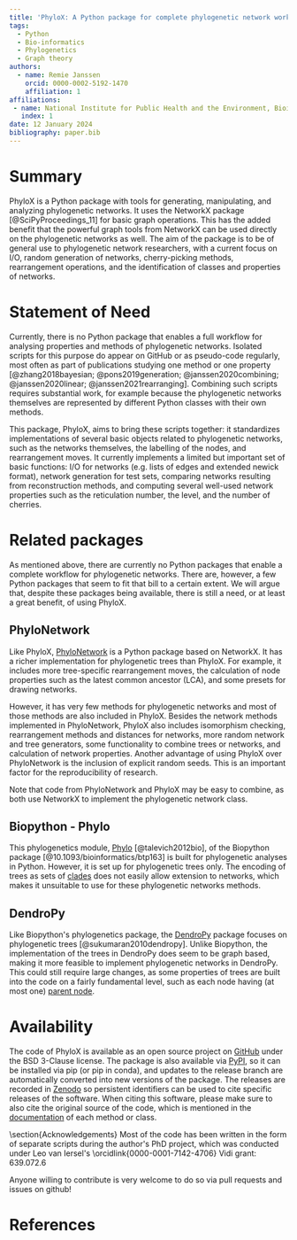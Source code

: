 ```yaml
---
title: 'PhyloX: A Python package for complete phylogenetic network workflows'
tags:
  - Python
  - Bio-informatics
  - Phylogenetics
  - Graph theory
authors:
  - name: Remie Janssen
    orcid: 0000-0002-5192-1470
    affiliation: 1 
affiliations:
 - name: National Institute for Public Health and the Environment, Bioinformatics and Computing group, Bilthoven, The Netherlands
   index: 1
date: 12 January 2024
bibliography: paper.bib
---
```


# Summary

PhyloX is a Python package with tools for generating, manipulating, and analyzing phylogenetic networks. It uses the NetworkX package [@SciPyProceedings_11] for basic graph operations. This has the added benefit that the powerful graph tools from NetworkX can be used directly on the phylogenetic networks as well. The aim of the package is to be of general use to phylogenetic network researchers, with a current focus on I/O, random generation of networks, cherry-picking methods, rearrangement operations, and the identification of classes and properties of networks.

# Statement of Need
Currently, there is no Python package that enables a full workflow for analysing properties and methods of phylogenetic networks. Isolated scripts for this purpose do appear on GitHub or as pseudo-code regularly, most often as part of publications studying one method or one property [@zhang2018bayesian; @pons2019generation; @janssen2020combining; @janssen2020linear; @janssen2021rearranging]. Combining such scripts requires substantial work, for example because the phylogenetic networks themselves are represented by different Python classes with their own methods.

This package, PhyloX, aims to bring these scripts together: it standardizes implementations of several basic objects related to phylogenetic networks, such as the networks themselves, the labelling of the nodes, and rearrangement moves. It currently implements a limited but important set of basic functions: I/O for networks (e.g. lists of edges and extended newick format), network generation for test sets, comparing networks resulting from reconstruction methods, and computing several well-used network properties such as the reticulation number, the level, and the number of cherries.

# Related packages
As mentioned above, there are currently no Python packages that enable a complete workflow for phylogenetic networks. There are, however, a few Python packages that seem to fit that bill to a certain extent. We will argue that, despite these packages being available, there is still a need, or at least a great benefit, of using PhyloX.

## PhyloNetwork
Like PhyloX, [PhyloNetwork](https://github.com/bielcardona/PhyloNetwork) is a Python package based on NetworkX. It has a richer implementation for phylogenetic trees than PhyloX. For example, it includes more tree-specific rearrangement moves, the calculation of node properties such as the latest common ancestor (LCA), and some presets for drawing networks.

However, it has very few methods for phylogenetic networks and most of those methods are also included in PhyloX. Besides the network methods implemented in PhyloNetwork, PhyloX also includes isomorphism checking, rearrangement methods and distances for networks, more random network and tree generators, some functionality to combine trees or networks, and calculation of network properties. Another advantage of using PhyloX over PhyloNetwork is the inclusion of explicit random seeds. This is an important factor for the reproducibility of research.

Note that code from PhyloNetwork and PhyloX may be easy to combine, as both use NetworkX to implement the phylogenetic network class.

## Biopython - Phylo

This phylogenetics module, [Phylo](https://biopython.org/wiki/Phylo) [@talevich2012bio], of the Biopython package [@10.1093/bioinformatics/btp163] is built for phylogenetic analyses in Python. However, it is set up for phylogenetic trees only. The encoding of trees as sets of [clades](https://github.com/biopython/biopython/blob/17a9a5e41bafd9a85df18d4210e9293707d9e369/Bio/Phylo/PhyloXML.py#L321) does not easily allow extension to networks, which makes it unsuitable to use for these phylogenetic networks methods.

## DendroPy
Like Biopython's phylogenetics package, the [DendroPy](https://github.com/jeetsukumaran/DendroPy) package focuses on phylogenetic trees [@sukumaran2010dendropy]. Unlike Biopython, the implementation of the trees in DendroPy does seem to be graph based, making it more feasible to implement phylogenetic networks in DendroPy. This could still require large changes, as some properties of trees are built into the code on a fairly fundamental level, such as each node having (at most one) [parent node](https://github.com/jeetsukumaran/DendroPy/blob/cc82ab774ed83831b5c5125278d88c3c614c2d8a/src/dendropy/datamodel/treemodel/_node.py#L55C14-L55C26). 

# Availability
The code of PhyloX is available as an open source project on [GitHub](https://github.com/RemieJanssen/PhyloX) under the BSD 3-Clause license. The package is also available via [PyPI](https://pypi.org/project/phylox/), so it can be installed via pip (or pip in conda), and updates to the release branch are automatically converted into new versions of the package. The releases are recorded in [Zenodo](https://zenodo.org/records/10122404) so persistent identifiers can be used to cite specific releases of the software. When citing this software, please make sure to also cite the original source of the code, which is mentioned in the [documentation](https://phylox.readthedocs.io/) of each method or class.

\section{Acknowledgements}
Most of the code has been written in the form of separate scripts during the author's PhD project, which was conducted under Leo van Iersel's \orcidlink{0000-0001-7142-4706} Vidi grant: 639.072.6

Anyone willing to contribute is very welcome to do so via pull requests and issues on github!

# References
